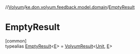 //[Volyum](../../../index.md)/[ke.don.volyum.feedback.model.domain](../index.md)/[EmptyResult](index.md)

# EmptyResult

[common]\
typealias [EmptyResult](index.md)&lt;[E](index.md)&gt; = [VolyumResult](../-volyum-result/index.md)&lt;[Unit](https://kotlinlang.org/api/core/kotlin-stdlib/kotlin/-unit/index.html), [E](index.md)&gt;
